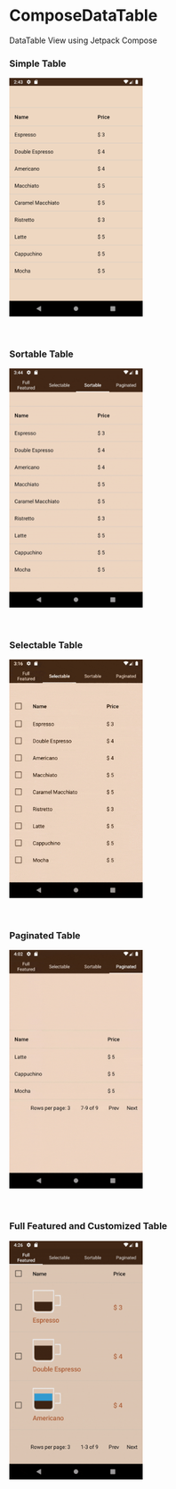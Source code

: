 # ComposeDataTable

DataTable View using Jetpack Compose


### Simple Table

<img src="screenshots/simple_table.png"
     alt="Simple Table"
     style="width: 240px;" />
     


<br/>

### Sortable Table

<img src="screenshots/sortable_table.gif"
     alt="Simple Table"
     width="240px" />     
     
     
     
<br/>

### Selectable Table

<img src="screenshots/selectable_table.gif"
     alt="Simple Table"
     width="240px" />     
     


     
     
<br/>

### Paginated Table

<img src="screenshots/paginated_table.gif"
     alt="Simple Table"
     style="width: 240px;" />     
     
     
<br/>


### Full Featured and Customized Table

<img src="screenshots/full_featured_table.gif"
     alt="Simple Table"
     style="width: 240px;" />                    
     
     